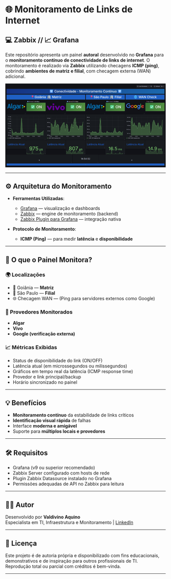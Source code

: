 # 🌐 Monitoramento de Links de Internet
## 💻 Zabbix // 📈 Grafana

Este repositório apresenta um painel **autoral** desenvolvido no **Grafana** para o **monitoramento contínuo de conectividade de links de internet**. O monitoramento é realizado via **Zabbix** utilizando checagens **ICMP (ping)**, cobrindo **ambientes de matriz e filial**, com checagem externa (WAN) adicional.

![Painel de Monitoramento](./monitorlinks.png)

---

## ⚙️ Arquitetura do Monitoramento

- **Ferramentas Utilizadas**:
  - [Grafana](https://grafana.com/) — visualização e dashboards
  - [Zabbix](https://www.zabbix.com/) — engine de monitoramento (backend)
  - [Zabbix Plugin para Grafana](https://grafana.com/grafana/plugins/alexanderzobnin-zabbix-datasource/) — integração nativa

- **Protocolo de Monitoramento**:
  - **ICMP (Ping)** — para medir **latência** e **disponibilidade**

---

## 🧩 O que o Painel Monitora?

### 🌍 Localizações
- 📍 Goiânia — **Matriz**
- 📍 São Paulo — **Filial**
- 🌐 Checagem WAN — (Ping para servidores externos como Google)

### 📡 Provedores Monitorados
- **Algar**
- **Vivo**
- **Google (verificação externa)**

### 📈 Métricas Exibidas
- Status de disponibilidade do link (ON/OFF)
- Latência atual (em microssegundos ou milissegundos)
- Gráficos em tempo real da latência (ICMP response time)
- Provedor e link principal/backup
- Horário sincronizado no painel

---

## 💡 Benefícios

- **Monitoramento contínuo** da estabilidade de links críticos
- **Identificação visual rápida** de falhas
- Interface **moderna e amigável**
- Suporte para **múltiplos locais e provedores**

---

## 🛠️ Requisitos

- Grafana (v9 ou superior recomendado)
- Zabbix Server configurado com hosts de rede
- Plugin Zabbix Datasource instalado no Grafana
- Permissões adequadas de API no Zabbix para leitura

---

## 🧑‍💻 Autor

Desenvolvido por **Valdivino Aquino**  
Especialista em TI, Infraestrutura e Monitoramento | [LinkedIn](https://www.linkedin.com/in/valdivino-aquino-ti-goiania)

---

## 📄 Licença

Este projeto é de autoria própria e disponibilizado com fins educacionais, demonstrativos e de inspiração para outros profissionais de TI.  
Reprodução total ou parcial com créditos é bem-vinda.

---
